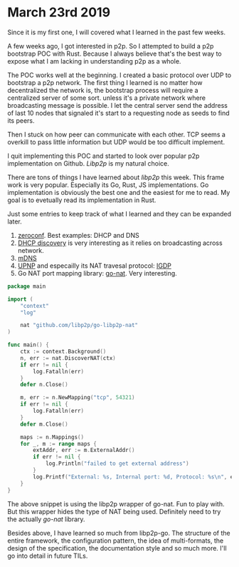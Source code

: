# March 23rd 2019

Since it is my first one, I will covered what I learned in the past few weeks.

A few weeks ago, I got interested in p2p. So I attempted to build a p2p bootstrap POC with Rust. Because I always believe that's the best way to expose what I am lacking in understanding p2p as a whole.

The POC works well at the beginning. I created a basic protocol over UDP to bootstrap a p2p network. The first thing I learned is no matter how decentralized the network is, the bootstrap process will require a centralized server of some sort. unless it's a private network where broadcasting message is possible. I let the central server send the address of last 10 nodes that signaled it's start to a requesting node as seeds to find its peers.

Then I stuck on how peer can communicate with each other. TCP seems a overkill to pass little information but UDP would be too difficult implement.

I quit implementing this POC and started to look over popular p2p implementation on Github. _Libp2p_ is my natural choice.

There are tons of things I have learned about _libp2p_ this week. This frame work is very popular. Especially its Go, Rust, JS implementations. Go implementation is obviously the best one and the easiest for me to read. My goal is to evetually read its implementation in Rust.

Just some entries to keep track of what I learned and they can be expanded later.

1. [zeroconf](https://en.wikipedia.org/wiki/Zero-configuration_networking). Best examples: DHCP and DNS
2. [DHCP discovery](https://en.wikipedia.org/wiki/Dynamic_Host_Configuration_Protocol#DHCP_discovery) is very interesting as it relies on broadcasting across network.
3. [mDNS](https://en.wikipedia.org/wiki/Multicast_DNS)
4. [UPNP](https://en.wikipedia.org/wiki/Universal_Plug_and_Play) and especailly its NAT travesal protocol: [IGDP](https://en.wikipedia.org/wiki/Internet_Gateway_Device_Protocol)
5. Go NAT port mapping library: [go-nat](https://github.com/fd/go-nat). Very interesting.

```go
package main

import (
    "context"
    "log"

    nat "github.com/libp2p/go-libp2p-nat"
)

func main() {
    ctx := context.Background()
    n, err := nat.DiscoverNAT(ctx)
    if err != nil {
        log.Fatalln(err)
    }
    defer n.Close()

    m, err := n.NewMapping("tcp", 54321)
    if err != nil {
        log.Fatalln(err)
    }
    defer m.Close()

    maps := n.Mappings()
    for _, m := range maps {
        extAddr, err := m.ExternalAddr()
        if err != nil {
            log.Println("failed to get external address")
        }
        log.Printf("External: %s, Internal port: %d, Protocol: %s\n", extAddr, m.InternalPort(), m.Protocol())
    }
}
```

The above snippet is using the libp2p wrapper of go-nat.
Fun to play with. But this wrapper hides the type of NAT being used. Definitely need to try the actually _go-nat_ library.

Besides above, I have learned so much from libp2p-go. The structure of the entire framework, the configuration pattern, the idea of multi-formats, the design of the specification, the documentation style and so much more. I'll go into detail in future TILs.
